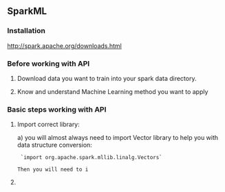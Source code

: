 ## SparkML

### Installation

http://spark.apache.org/downloads.html

### Before working with API

1. Download data you want to train into your spark data directory.

2. Know and understand Machine Learning method you want to apply



### Basic steps working with API

1. Import correct library:

    a) you will almost always need to import Vector library to help you with data structure conversion:
    
        `import org.apache.spark.mllib.linalg.Vectors`
        
       Then you will need to i

    

2. 
